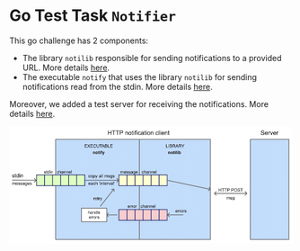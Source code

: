 # Go Test Task `Notifier`

This go challenge has 2 components: 

- The library `notilib` responsible for sending notifications to a provided URL. More details [here](./notilib/README.md).
- The executable `notify` that uses the library `notilib` for sending notifications read from the stdin. More details [here](./notify/README.md).


Moreover, we added a test server for receiving the notifications. More details [here](./server/README.md).

![General overview](./images/overview.jpg)

